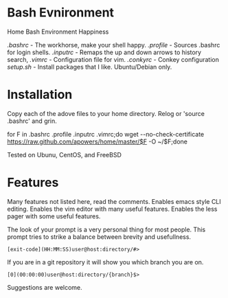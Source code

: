 Bash Evnironment
====

Home Bash Environment Happiness

*.bashrc* - The workhorse, make your shell happy.
*.profile* - Sources .bashrc for login shells.
*.inputrc* - Remaps the up and down arrows to history search,
*.vimrc* - Configuration file for vim.
*.conkyrc* - Conkey configuration
*setup.sh* - Install packages that I like. Ubuntu/Debian only.

Installation
====
Copy each of the adove files to your home directory.
Relog or 'source .bashrc' and grin.

for F in .bashrc .profile .inputrc .vimrc;do wget --no-check-certificate https://raw.github.com/apowers/home/master/$F -O ~/$F;done

Tested on Ubunu, CentOS, and FreeBSD

Features
====
Many features not listed here, read the comments.
Enables emacs style CLI editing.
Enables the vim editor with many useful features.
Enables the less pager with some useful features.

The look of your prompt is a very personal thing for most people.
This prompt tries to strike a balance between brevity and usefullness.

    [exit-code](HH:MM:SS)user@host:directory/#>

If you are in a git repository it will show you which branch you are on.

    [0](00:00:00)user@host:directory/{branch}$>

Suggestions are welcome.
